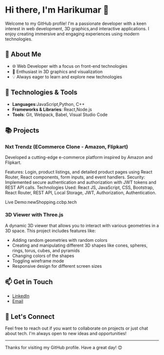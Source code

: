 # Hi there, I'm  Harikumar 👋

Welcome to my GitHub profile! I'm a passionate developer with a keen interest in web development, 3D graphics,and interactive applications. I enjoy creating immersive and engaging experiences using modern technologies.

## 🚀 About Me

- 🌐 Web Developer with a focus on front-end technologies
- 🎨 Enthusiast in 3D graphics and visualization
- 💡 Always eager to learn and explore new technologies

## 🔧 Technologies & Tools

- **Languages**:JavaScript,Python, C++ 
- **Frameworks & Libraries**: React,Node.js
- **Tools**: Git, Webpack, Babel, Visual Studio Code

## 📚 Projects

### Nxt Trendz (ECommerce Clone - Amazon, Flipkart)

Developed a cutting-edge e-commerce platform inspired by Amazon and Flipkart.

Features: Login, product listings, and detailed product pages using React Router, React components, form inputs, and event handlers.
Security: Implemented secure authentication and authorization with JWT tokens and REST API calls.
Technologies Used: React JS, JavaScript, CSS, Bootstrap, React Router, REST API, Local Storage, JWT, Authorization, Authentication.

Live Demo:newShopping.ccbp.tech

### 3D Viewer with Three.js

A dynamic 3D viewer that allows you to interact with various geometries in a 3D space. This project includes features like:

- Adding random geometries with random colors
- Creating and manipulating different 3D shapes like cones, spheres, rings, torus, cubes, and pyramids
- Changing colors of the shapes
- Toggling wireframe mode
- Responsive design for different screen sizes

## 📫 Get in Touch

- [LinkedIn](https://www.linkedin.com/in/hari-kumar-senthil)
- [Email](mailto:harisenthil787@gmail.com)




## 💬 Let's Connect

Feel free to reach out if you want to collaborate on projects or just chat about tech. I'm always open to new ideas and opportunities!

---

Thanks for visiting my GitHub profile. Have a great day! 😊

